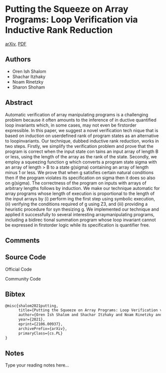 
# Putting the Squeeze on Array Programs: Loop Verification via Inductive Rank Reduction

[arXiv](https://arxiv.org/abs/2106.0937), [PDF](https://arxiv.org/pdf/2106.0937.pdf)

## Authors

- Oren Ish Shalom
- Shachar Itzhaky
- Noam Rinetzky
- Sharon Shoham

## Abstract

Automatic verification of array manipulating programs is a challenging problem because it often amounts to the inference of in ductive quantified loop invariants which, in some cases, may not even be firstorder expressible. In this paper, we suggest a novel verification tech nique that is based on induction on userdefined rank of program states as an alternative to loopinvariants. Our technique, dubbed inductive rank reduction, works in two steps. Firstly, we simplify the verification problem and prove that the program is correct when the input state con tains an input array of length B or less, using the length of the array as the rank of the state. Secondly, we employ a squeezing function g which converts a program state sigma with an array of length > B to a state g(sigma) containing an array of length minus 1 or less. We prove that when g satisfies certain natural conditions then if the program violates its specification on sigma then it does so also on g(sigma). The correctness of the program on inputs with arrays of arbitrary lengths follows by induction. We make our technique automatic for array programs whose length of execution is proportional to the length of the input arrays by (i) perform ing the first step using symbolic execution, (ii) verifying the conditions required of g using Z3, and (iii) providing a heuristic procedure for syn thesizing g. We implemented our technique and applied it successfully to several interesting arraymanipulating programs, including a bidirec tional summation program whose loop invariant cannot be expressed in firstorder logic while its specification is quantifier free.

## Comments



## Source Code

Official Code



Community Code



## Bibtex

```tex
@misc{shalom2021putting,
      title={Putting the Squeeze on Array Programs: Loop Verification via Inductive Rank Reduction}, 
      author={Oren Ish Shalom and Shachar Itzhaky and Noam Rinetzky and Sharon Shoham},
      year={2021},
      eprint={2106.00937},
      archivePrefix={arXiv},
      primaryClass={cs.PL}
}
```

## Notes

Type your reading notes here...

